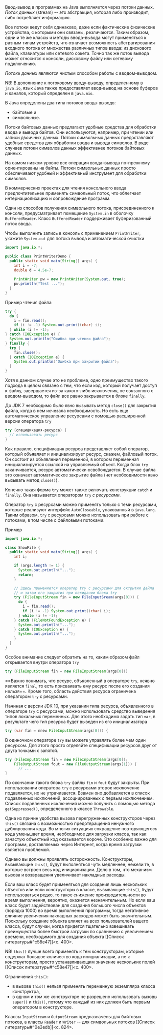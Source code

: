 Ввод-вывод в программах на Java выполняется через потоки данных. _Поток данных_ (stream) -- это абстракция, которая либо производит, либо потребляет информацию. 

Все потоки ведут себя одинаково, даже если фактические физические устройства, с которыми они связаны, резличаются. Таким образом, одни и те же классы и методы ввода-вывода могут применяться к разным типам устройств, что означает возможность абстрагирования входного потока от множества различных типов ввода: из дискового файла, клавиатуры или сетевого сокета. Точно так же поток вывода может относится к консоли, дисковому файлу или сетевому подключению.

_Потоки данных_ являются чистым способом работы с вводом-выводом.

NB! В дополнение к потоковому вводу-выводу, определенному в `java.io`, язык Java также предоставляет ввод-вывод на основе буферов и каналов, который определен в `java.nio`.

В Java определены два типа потоков ввода-выводв:
- байтовые и
- символьные.

Потоки байтовых данных предлагают удобные средства для обработки ввода и вывода байтов. Они используются, например, при чтении или записи двоичных данных. Потоки символьных данных предоставляют удобные средства для обработки ввода и вывода символов. В ряде случаев потоки символов данных эффективнее потоков байтовых данных.

На самом низком уровне все операции ввода-вывода по-прежнему ориентированы на байты. Потоки символьных данных просто обеспечивают удобный и эффективный инструмент для обработки символов.

В коммерческих проектах для чтения консольного ввода предпочтительнее применять символьный поток, что облегчает интернациолизацию и сопровождение программ.

Один из способов получения символьного потока, присоединенного к консоли, предусматривает помещение `System.in` в оболочку `BufferedReader`. Класс `BufferedReader` поддерживает буферизованный поток ввода.

Чтобы выполнить запись в консоль с применением `PrintWriter`, укажите `System.out` для потока вывода и автоматической очистки
```java
import java.io.*;

public class PrintWriterDemo {
  public static void main(String[] args) {
    int i = -7;
    double d = 4.5e-7;
    
    PrintWriter pw = new PrintWriter(System.out, true);
    pw.println("Test ...");
  }
}
```

Пример чтения файла
```java
try {
  do {
    i = fin.read();
    if (i != -1) System.out.print((char) i);
  } while (i != -1);
} catch (IOException e) {
  System.out.println("Ошибка при чтении файла");
} finally {
  try {
    fin.close();
  } catch (IOException e) {
    System.out.println("Ошибка при закрытии файла");
  }
}
```

Хотя в данном случае это не проблема, одно преимущество такого подхода в целом связано с тем, что если код, который получает доступ к файлу, завершается из-за какого-либо исключения, не связанного с вводом-выводом, то файл все равно закрывается в блоке `finally`.

До JDK 7 необходимо было явно вызывать метод `close()` для закрытия файла, когда в нем исчезала необходимость. Но есть еще автоматическое управление ресурсами с помощью расширенной версии оператора `try`
```java
try (спецификация-ресурса) {
  // использовать ресурс
}
```

Как правило, спецификация ресурса представляет собой оператор, который объявляет и инициализирует ресурс, скажем, файловый поток. Он состоит из объявления переменной, в котором переменная инициализируется ссылкой на управляемый объект. Когда блок `try` заканчивается, ресурс автоматически освобождается. В случае файла это означает автоматическое закрытие файла (нет необходимости явно вызывать метод `close()`).

Конечно такая форма `try` может также включать конструкции `catch` и `finally`. Она называется оператором `try` _с ресурсами_.

Оператор `try` с ресурсами можно применять только с теми ресурсами, которые реализуют интерфейс `AutoCloseable`, упакованный в `java.lang`. Таким образом, `try` с ресурсами можно использовать при работе с потоками, в том числе с файловыми потоками.

Пример
```java
import java.io.*;

class ShowFile {
  public static void main(String[] args) {
    int i;

    if (args.length != 1) {
      System.out.println("...");
      return;
    }

    // Здесь применяется оператор try с ресурсами для октрытия файла
    // и затем его закрытия при покидании блока try
    try (FileInputStream fin = new FileInputSream(args[0])) {
      do {
        i = fin.read();
        if (i != -1) System.out.print((char) i);
      } while (i != -1);
    } catch (FileNotFoundException e) {
      System.out.println("...");
    } catch (IOException e) {
      System.out.println("...");
    }
  }
}
```

Особое внимание следует обратить на то, каким образом файл открывается внутри оператора `try` 
```java
try (FileInputStream fin = new FileInputStream(args[0]))
```

==Важно понимать, что ресурс, объявленный в операторе `try`, неявно является `final`, то есть присваивать ему ресурс после его создания нельзя==. Кроме того, область действия ресурса ограничена оператором `try` с ресурсами.

Начиная с версии JDK 10, при указании типа ресурса, объявленного в операторе `try` с ресурсами, можно использовать средство выведения типов локальных переменных. Для этого необходимо задать тип `var`, в результате чего тип ресурса будет выведен из его инициализатора
```java
try (var fin = nnew FileInputStream(args[0])) {
```

В одиночном операторе `try` вы можете управлять более чем один ресурсом. Для этого просто отделяйте спецификации ресурсов друг от друга точками с запятой.
```java
try (FileInputStream fin = new FileInputStream(args[0]); 
	FileOutputStream fout = new FileOutputStream(args[1])) {
      // ...
}
```

По окончании такого блока `try` файлы `fin` и `fout` будут закрыты. При использовании оператора `try` с ресурсами второе исключение подавляется, но не утрачивается. Взамен оно добавляется в список подавленных исключений, ассоциированных с первым исключением. Список подавленных исключений можно получить с помощью метода `getSuppressed()`, определенного в классе `Throwable`.

Одна из причин удобства вызова перегруженных конструкторов через `this()` связана с возможностью предотвращения ненужного дублирования кода. Во многих ситуациях сокращение повторяющегося кода уменьшает время, необходимое для загрузки класса, так как зачастую объектный код оказывается короче. Это особенно важно для программ, доставляемых через Интернет, когда время загрузки является проблемой.

Однако вы должны проявлять осторожность. Конструкторы, вызывающие `this()`, будут выполняться чуть медленнее, нежели те, в которые встроен весь код инициализации. Дело в том, что механизм вызова и возвращения увеличивает накладные расходы. 

Если ваш класс будет применяться для создания лишь нескольких объектов или если конструкторы в классе, вызывающие `this()`, будут использоваться редко, то такое снижение производительности во время выполнения, вероятно, окажется незначительным. Но если ваш класс будет задействован для создания большого числа объектов (порядка 1000) во время выполнения программы, тогда негативное влияние увеличения накладных расходов может быть значительным. Поскольку создание объекта влияет на всех пользователей вашего класса, будут случаи, когда придется тщательно взвешивать преимущества более быстрой загрузки по сравнению с увеличением времени, необходимого для создания объекта [[Список литературы#^c58e47]]<c. 400>.

NB! `this()` лучше всего применять к тем конструкторам, которые содержат большое количество кода инициализации, а не к конструкторам, просто устанавливающим значение нескольких полей [[Список литературы#^c58e47]]<c. 400>.

Ограничения `this()`:
- в вызове `this()` нельзя применять переменную экземпляра класса конструктра,
- в одном и том же конструкторе не разрешено использовать вызовы `super()` и `this()`, потому что каждый из них должен быть первым оператором в конструкторе.

Классы `InputStream` и `OutputStream` предназначены для байтовых потоков, а классы `Reader` и `Writer` -- для символьных потоков [[Список литературы#^0e3edb]]<c. 824>.